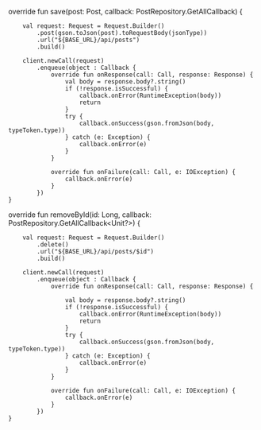 override fun save(post: Post, callback: PostRepository.GetAllCallback<Post>) {

        val request: Request = Request.Builder()
            .post(gson.toJson(post).toRequestBody(jsonType))
            .url("${BASE_URL}/api/posts")
            .build()

        client.newCall(request)
            .enqueue(object : Callback {
                override fun onResponse(call: Call, response: Response) {
                    val body = response.body?.string()
                    if (!response.isSuccessful) {
                        callback.onError(RuntimeException(body))
                        return
                    }
                    try {
                        callback.onSuccess(gson.fromJson(body, typeToken.type))
                    } catch (e: Exception) {
                        callback.onError(e)
                    }
                }

                override fun onFailure(call: Call, e: IOException) {
                    callback.onError(e)
                }
            })
    }

   override fun removeById(id: Long, callback: PostRepository.GetAllCallback<Unit?>) {
   
        val request: Request = Request.Builder()
            .delete()
            .url("${BASE_URL}/api/posts/$id")
            .build()

        client.newCall(request)
            .enqueue(object : Callback {
                override fun onResponse(call: Call, response: Response) {

                    val body = response.body?.string()
                    if (!response.isSuccessful) {
                        callback.onError(RuntimeException(body))
                        return
                    }
                    try {
                        callback.onSuccess(gson.fromJson(body, typeToken.type))
                    } catch (e: Exception) {
                        callback.onError(e)
                    }
                }

                override fun onFailure(call: Call, e: IOException) {
                    callback.onError(e)
                }
            })
    }
